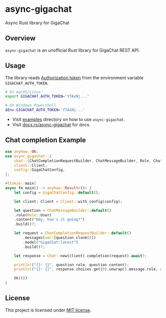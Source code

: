 <h1> async-gigachat </h1>
<p> Async Rust library for GigaChat </p>

## Overview

`async-gigachat` is an unofficial Rust library for GigaChat REST API.

## Usage

The library reads [Authorization token](https://developers.sber.ru/docs/ru/gigachat/api/authorization) from the environment variable `GIGACHAT_AUTH_TOKEN`.

```bash
# On macOS/Linux
export GIGACHAT_AUTH_TOKEN='YTAxNj...'
```

```powershell
# On Windows Powershell
$Env:GIGACHAT_AUTH_TOKEN='YTAxNj...'
```

- Visit [examples](https://github.com/xsayler/async-gigachat/tree/main/examples) directory on how to use `async-gigachat`.
- Visit [docs.rs/async-gigachat](https://docs.rs/async-gigachat) for docs.

## Chat completion Example

```rust
use anyhow::Ok;
use async_gigachat::{
    chat::{ChatCompletionRequestBuilder, ChatMessageBuilder, Role, Chat},
    client::Client,
    config::GigaChatConfig,
};

#[tokio::main]
async fn main() -> anyhow::Result<()> {
    let config = GigaChatConfig::default();

    let client: Client = Client::with_config(config);

    let question = ChatMessageBuilder::default()
    .role(Role::User)
    .content("Hey, how's it going?")
    .build()?;

    let request = ChatCompletionRequestBuilder::default()
        .messages(vec![question.clone()])
        .model("GigaChat:latest")
        .build()?;

    let response = Chat::new(client).completion(request).await?;

    println!("{}: {}", question.role, question.content);
    println!("{}: {}", response.choices.get(0).unwrap().message.role, response.choices.get(0).unwrap().message.content);

    Ok(())
}
```
## License

This project is licensed under [MIT license](https://github.com/xsayler/async-gigachat/blob/main/LICENSE).
